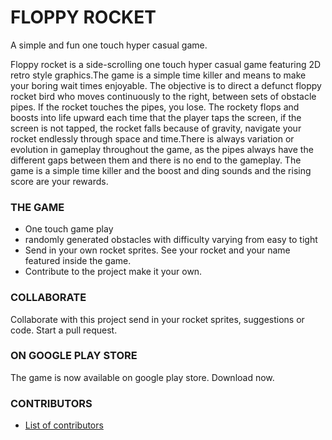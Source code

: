 # FLOPPY ROCKET


A simple and fun one touch hyper casual game.

Floppy rocket is a side-scrolling one touch hyper casual game featuring 2D retro style graphics.The game is a simple time killer and means to make your boring wait times enjoyable. The objective is to direct a defunct floppy rocket bird who moves continuously to the right, between sets of obstacle pipes. If the rocket touches the pipes, you lose. The rockety flops and boosts into life upward each time that the player taps the screen, if the screen is not tapped, the rocket  falls because of gravity, navigate your rocket endlessly through space and time.There is always variation or evolution in gameplay throughout the game, as the pipes always have the different gaps between them and there is no end to the gameplay. The game is a simple time killer and the boost and ding sounds and the rising score are your rewards.

### THE GAME

* One touch game play
* randomly generated obstacles with difficulty varying from easy to tight
* Send in your own rocket sprites. See your rocket and your name featured inside the game.
* Contribute to the project make it your own.

### COLLABORATE

Collaborate with this project send in your rocket sprites, suggestions or code. Start a pull request.

### ON GOOGLE PLAY STORE

The game is now available on google play store. Download now.

### CONTRIBUTORS

* [List of contributors][contribute]

[contribute]: https://github.com/jinvoker/floppy_rocket/graphs/contributors
